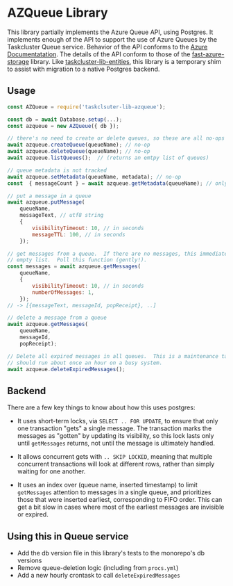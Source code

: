 # AZQueue Library

This library partially implements the Azure Queue API, using Postgres.  It
implements enough of the API to support the use of Azure Queues by the
Taskcluster Queue service.  Behavior of the API conforms to the [Azure
Documentatation](https://docs.microsoft.com/en-us/rest/api/storageservices/queue-service-rest-api).
The details of the API conform to those of the
[fast-azure-storage](https://taskcluster.github.io/fast-azure-storage/classes/Queue.html)
library.  Like [taskcluster-lib-entities](../entities), this library is a
temporary shim to assist with migration to a native Postgres backend.

## Usage

```javascript
const AZQueue = require('taskclsuter-lib-azqueue');

const db = await Database.setup(...);
const azqueue = new AZQueue({ db });

// there's no need to create or delete queues, so these are all no-ops
await azqueue.createQueue(queueName); // no-op
await azqueue.deleteQueue(queueName); // no-op
await azqueue.listQueues();  // (returns an emtpy list of queues)

// queue metadata is not tracked
await azqueue.setMetadata(queueName, metadata); // no-op
const  { messageCount } = await azqueue.getMetadata(queueName); // only returns count

// put a message in a queue
await azqueue.putMessage(
    queueName,
    messageText, // utf8 string
    {
        visibilityTimeout: 10, // in seconds
        messageTTL: 100, // in seconds
    });

// get messages from a queue.  If there are no messages, this immediately returns an
// empty list.  Poll this function (gently!).
const messages = await azqueue.getMessages(
    queueName,
    {
        visibilityTimeout: 10, // in seconds
        numberOfMessages: 1,
    });
// -> [{messageText, messageId, popReceipt}, ..]

// delete a message from a queue
await azqueue.getMessages(
    queueName,
    messageId,
    popReceipt);

// Delete all expired messages in all queues.  This is a maintenance task that
// should run about once an hour on a busy system.
await azqueue.deleteExpiredMessages();
```

## Backend

There are a few key things to know about how this uses postgres:

* It uses short-term locks, via `SELECT .. FOR UPDATE`, to ensure that only one
  transaction "gets" a single message.  The transaction marks the messages as
  "gotten" by updating its visibility, so this lock lasts only until
  `getMessages` returns, not until the message is ultimately handled.

* It allows concurrent gets with `.. SKIP LOCKED`, meaning that multiple
  concurrent transactions will look at different rows, rather than simply
  waiting for one another.

* It uses an index over (queue name, inserted timestamp) to limit `getMessages`
  attention to messages in a single queue, and prioritizes those that were
  inserted earliest, corresponding to FIFO order.  This can get a bit slow in
  cases where most of the earliest messages are invisible or expired.

## Using this in Queue service

* Add the db version file in this library's tests to the monorepo's db versions
* Remove queue-deletion logic (including from `procs.yml`)
* Add a new hourly crontask to call `deleteExpiredMessages`

